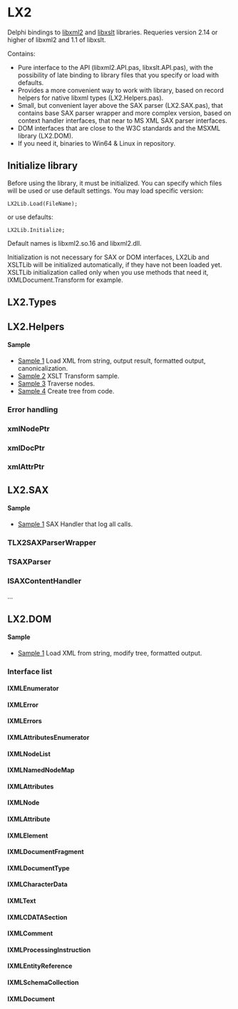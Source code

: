 # LX2
Delphi bindings to [libxml2](https://gitlab.gnome.org/GNOME/libxml2) and [libxslt](https://gitlab.gnome.org/GNOME/libxslt/) libraries. 
Requeries version 2.14 or higher of libxml2 and 1.1 of libxslt. 

Contains:

- Pure interface to the API (libxml2.API.pas, libxslt.API.pas), with the possibility of late binding to library files that you specify or load with defaults.
- Provides a more convenient way to work with library, based on record helpers for native libxml types (LX2.Helpers.pas).
- Small, but convenient layer above the SAX parser (LX2.SAX.pas), that contains base SAX parser wrapper and more complex version, based on context handler interfaces, that near to MS XML SAX parser interfaces.
- DOM interfaces that are close to the W3C standards and the MSXML library (LX2.DOM).
- If you need it, binaries to Win64 & Linux in repository.


## Initialize library
Before using the library, it must be initialized. You can specify which files will be used or use default settings.
You may load specific version: 
```delphi
LX2Lib.Load(FileName);
```
 or use defaults:
```delphi
LX2Lib.Initialize; 
```
Default names is libxml2.so.16 and libxml2.dll.

Initialization is not necessary for SAX or DOM interfaces, LX2Lib and XSLTLib will be initialized automatically, if they have not been loaded yet.
XSLTLib initialization called only when you use methods that need it, IXMLDocument.Transform for example.

## LX2.Types

## LX2.Helpers
#### Sample
- [Sample 1](/Samples/LX2SampleHelpers1.dpr) Load XML from string, output result, formatted output, canonicalization.
- [Sample 2](/Samples/LX2SampleHelpers2.dpr) XSLT Transform sample.
- [Sample 3](/Samples/LX2SampleHelpers3.dpr) Traverse nodes.
- [Sample 4](/Samples/LX2SampleHelpers4.dpr) Create tree from code.
### Error handling
### xmlNodePtr
### xmlDocPtr
### xmlAttrPtr

## LX2.SAX
#### Sample
- [Sample 1](/Samples/LX2SampleSAX1.dpr) SAX Handler that log all calls.
### TLX2SAXParserWrapper
### TSAXParser
### ISAXContentHandler
...

## LX2.DOM
#### Sample
- [Sample 1](/Samples/LX2SampleDOM1.dpr) Load XML from string, modify tree, formatted output.
### Interface list
#### IXMLEnumerator
#### IXMLError
#### IXMLErrors
#### IXMLAttributesEnumerator
#### IXMLNodeList
#### IXMLNamedNodeMap
#### IXMLAttributes
#### IXMLNode
#### IXMLAttribute
#### IXMLElement
#### IXMLDocumentFragment
#### IXMLDocumentType
#### IXMLCharacterData
#### IXMLText
#### IXMLCDATASection
#### IXMLComment
#### IXMLProcessingInstruction
#### IXMLEntityReference
#### IXMLSchemaCollection
#### IXMLDocument


